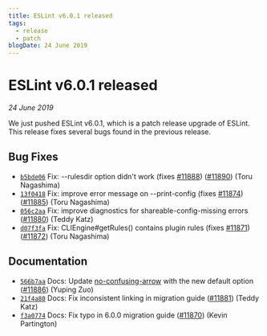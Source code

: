 ```yaml
---
title: ESLint v6.0.1 released
tags:
  - release
  - patch
blogDate: 24 June 2019
---
```

# ESLint v6.0.1 released

_24 June 2019_

We just pushed ESLint v6.0.1, which is a patch release upgrade of ESLint. This release fixes several bugs found in the previous release.












## Bug Fixes


* [`b5bde06`](https://github.com/eslint/eslint/commit/b5bde0669bd6a7a6b8e38cdf204d8d4b932cea63) Fix: --rulesdir option didn't work (fixes [#11888](https://github.com/eslint/eslint/issues/11888)) ([#11890](https://github.com/eslint/eslint/issues/11890)) (Toru Nagashima)
* [`13f0418`](https://github.com/eslint/eslint/commit/13f041897ee31982808a57b4d06450b57c9b27dc) Fix: improve error message on --print-config (fixes [#11874](https://github.com/eslint/eslint/issues/11874)) ([#11885](https://github.com/eslint/eslint/issues/11885)) (Toru Nagashima)
* [`056c2aa`](https://github.com/eslint/eslint/commit/056c2aaf39a5f8d06de24f06946dda95032a0361) Fix: improve diagnostics for shareable-config-missing errors ([#11880](https://github.com/eslint/eslint/issues/11880)) (Teddy Katz)
* [`d07f3fa`](https://github.com/eslint/eslint/commit/d07f3fae19b901c30cf4998f10722cb3182bd237) Fix: CLIEngine#getRules() contains plugin rules (fixes [#11871](https://github.com/eslint/eslint/issues/11871)) ([#11872](https://github.com/eslint/eslint/issues/11872)) (Toru Nagashima)




## Documentation


* [`566b7aa`](https://github.com/eslint/eslint/commit/566b7aa5d61fb31cd47fe4da7820b07cf9bde1ec) Docs: Update [no-confusing-arrow](/docs/rules/no-confusing-arrow) with the new default option ([#11886](https://github.com/eslint/eslint/issues/11886)) (Yuping Zuo)
* [`21f4a80`](https://github.com/eslint/eslint/commit/21f4a8057ccc941f72bb617ae3b5c135a774f6c0) Docs: Fix inconsistent linking in migration guide ([#11881](https://github.com/eslint/eslint/issues/11881)) (Teddy Katz)
* [`f3a0774`](https://github.com/eslint/eslint/commit/f3a0774a8879b08777a4aedc76677f13d5156242) Docs: Fix typo in 6.0.0 migration guide ([#11870](https://github.com/eslint/eslint/issues/11870)) (Kevin Partington)
